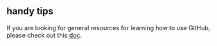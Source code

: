 ## handy tips

If you are looking for general resources for learning how to use GitHub, please check out this [doc](https://docs.google.com/document/d/1GB31xzFms3KPINQYr1RLG1y2t7uWVZfJ-IojAuzbl_w/edit).
